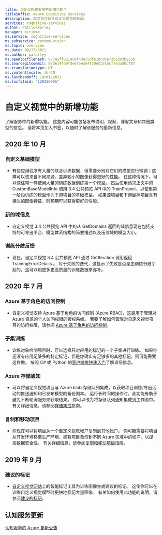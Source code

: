 ```yaml
---
title: 自定义视觉有哪些新增功能？
titleSuffix: Azure Cognitive Services
description: 本文包含有关自定义视觉的新闻。
services: cognitive-services
author: PatrickFarley
manager: nitinme
ms.service: cognitive-services
ms.subservice: custom-vision
ms.topic: overview
ms.date: 09/27/2021
ms.author: pafarley
ms.openlocfilehash: 677a5ff8214c8f43ec5dfe1d6d6e73b1d03b2650
ms.sourcegitcommit: 87de14fe9fdee75ea64f30ebb516cf7edad0cf87
ms.translationtype: HT
ms.contentlocale: zh-CN
ms.lasthandoff: 10/01/2021
ms.locfileid: "129356955"
---
```

# <a name="whats-new-in-custom-vision"></a>自定义视觉中的新增功能

了解服务中的新增功能。 这些内容可能包括发布说明、视频、博客文章和其他类型的信息。 请将本页加入书签，以随时了解该服务的最新信息。


## <a name="october-2020"></a>2020 年 10 月 

### <a name="custom-base-model"></a>自定义基础模型

- 有些应用程序有大量的联合训练数据，但需要分别对它们的模型进行微调；这样可以使来自不同来源、差异较小的图像获得更好的性能。 在这种情况下，可以像往常一样使用大量的训练数据训练第一个模型。 然后使用请求正文中的 CustomBaseModelInfo 调用 3.4 公共预览 API 中的 TrainProject，以使用第一阶段训练的模型作为下游项目的基础模型。 如果源项目和下游目标项目具有相似的图像特征，则预期可以获得更好的性能。 

### <a name="new-domain-information"></a>新的域信息

- 自定义视觉 3.4 公共预览 API 中的从 GetDomains 返回的域信息现在包括支持的可导出平台、模型体系结构的简要描述以及压缩域的模型大小。

### <a name="training-divergence-feedback"></a>训练分歧反馈

- 现在，自定义视觉 3.4 公共预览 API 通过 GetIteration 调用返回 TrainingErrorDetails 。 对于失败的迭代，这显示了失败是否是由训练分歧引起的，这可以用更多更高质量的训练数据来弥补。

## <a name="july-2020"></a>2020 年 7 月

### <a name="azure-role-based-access-control"></a>Azure 基于角色的访问控制

* 自定义视觉支持 Azure 基于角色的访问控制 (Azure RBAC)，这是用于管理对 Azure 资源的个人访问权限的授权系统。 若要了解如何管理对自定义视觉项目的访问权限，请参阅 [Azure 基于角色的访问控制](./role-based-access-control.md)。

### <a name="subset-training"></a>子集训练

* 训练对象检测项目时，可以选择只对应用的标记的一个子集进行训练。 如果你还没有应用足够多的特定标记，但是你确实有足够多的其他标记，则可能需要这样做。 按照 C# 或 Python 的[客户端库快速入门](./quickstarts/object-detection.md)了解详细信息。

### <a name="azure-storage-notifications"></a>Azure 存储通知

* 可以将自定义视觉项目与 Azure blob 存储队列集成，以获取项目训练/导出活动的推送通知和已发布模型的备份副本。 运行长时间的操作时，此功能有助于避免不断轮询服务来获取结果。 你可以改为将存储队列通知集成到工作流中。 有关详细信息，请参阅[存储集成](./storage-integration.md)指南。

### <a name="copy-and-move-projects"></a>复制和移动项目

* 你现在可以将项目从一个自定义视觉帐户复制到其他帐户。 你可能需要将项目从开发环境移至生产环境，或将项目备份到不同 Azure 区域中的帐户，以提高数据安全性。 有关详细信息，请参阅[复制和移动项目](./copy-move-projects.md)指南。

## <a name="september-2019"></a>2019 年 9 月

### <a name="suggested-tags"></a>建议的标记

* [自定义视觉网站](https://www.customvision.ai/)上的智能标记工具为训练图像生成建议的标记。 这使你可以在训练自定义视觉模型时更快地标记大量图像。 有关如何使用此功能的说明，请参阅[建议的标记](./suggested-tags.md)。

## <a name="cognitive-service-updates"></a>认知服务更新

[认知服务的 Azure 更新公告](https://azure.microsoft.com/updates/?product=cognitive-services)